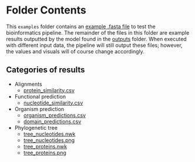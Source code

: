 # Folder Contents
This `examples` folder contains an [example .fasta file](https://github.com/luquelab/bioinformatics-teamwinners/blob/main/examples/tutorial_sequences.fasta) to test the bioinformatics pipeline. The remainder of the files in this folder are example results outputted by the model found in the [outputs](https://github.com/luquelab/bioinformatics-teamwinners/tree/main/examples/outputs) folder. When executed with different input data, the pipeline will still output these files; however, the values and visuals will of course change accordingly.

## Categories of results
- Alignments
  - [protein_similarity.csv](https://github.com/luquelab/bioinformatics-teamwinners/blob/main/examples/protein_similarity.csv)
- Functional prediction
  - [nucleotide_similarity.csv](https://github.com/luquelab/bioinformatics-teamwinners/blob/main/examples/nucleotide_similarity.csv)
- Organism prediction
  - [organism_predictions.csv](https://github.com/luquelab/bioinformatics-teamwinners/blob/main/examples/organism_predictions.csv)
  - [domain_predictions.csv](https://github.com/luquelab/bioinformatics-teamwinners/blob/main/examples/domain_predictions.csv)
- Phylogenetic tree
  - [tree_nucleotides.nwk](https://github.com/luquelab/bioinformatics-teamwinners/blob/main/examples/tree_nucleotides.nwk)
  - [tree_nucleotides.png](https://github.com/luquelab/bioinformatics-teamwinners/blob/main/examples/tree_nucleotides.png)
  - [tree_proteins.nwk](https://github.com/luquelab/bioinformatics-teamwinners/blob/main/examples/tree_proteins.nwk)
  - [tree_proteins.png](https://github.com/luquelab/bioinformatics-teamwinners/blob/main/examples/tree_proteins.png)
